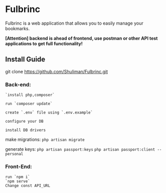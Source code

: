 # Fulbrinc

Fulbrinc is a web application that allows you to easily manage your bookmarks. 

**[Attention] backend is ahead of frontend, use postman or other API test applications to get full functionality!**


## Install Guide 
git clone https://github.com/Shuliman/Fulbrinc.git

### Back-end:
	`install php,composer`

	run `composer update`

	create `.env` file using `.env.example`

	configure your DB
	
	install DB drivers

make migrations:
	`php artisan migrate`
	
generate keys:
	`php artisan passport:keys`
	`php artisan passport:client --personal`
### Front-End:
	run `npm i`
	`npm serve`
	Change const API_URL
